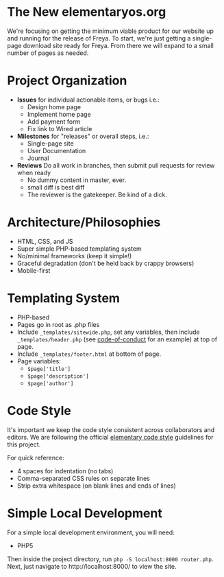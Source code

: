 The New elementaryos.org
================

We're focusing on getting the minimum viable product for our website up and running for the release of Freya. To start, we're just getting a single-page download site ready for Freya. From there we will expand to a small number of pages as needed.


Project Organization
====================

* **Issues** for individual actionable items, or bugs i.e.:
  * Design home page
  * Implement home page
  * Add payment form
  * Fix link to Wired article
* **Milestones** for "releases" or overall steps, i.e.:
  * Single-page site
  * User Documentation
  * Journal
* **Reviews** Do all work in branches, then submit pull requests for review when ready
  * No dummy content in master, ever.
  * small diff is best diff
  * The reviewer is the gatekeeper. Be kind of a dick.


Architecture/Philosophies
=========================

* HTML, CSS, and JS
* Super simple PHP-based templating system
* No/minimal frameworks (keep it simple!)
* Graceful degradation (don't be held back by crappy browsers)
* Mobile-first


Templating System
=================

* PHP-based
* Pages go in root as .php files
* Include `_templates/sitewide.php`, set any variables, then include `_templates/header.php` (see [code-of-conduct](https://github.com/elementary/mvp/blob/master/code-of-conduct.php) for an example) at top of page.
* Include `_templates/footer.html` at bottom of page.
* Page variables:
  * `$page['title']`
  * `$page['description']`
  * `$page['author']`


Code Style
==========

It's important we keep the code style consistent across collaborators and editors. We are following the official [elementary code style](http://elementaryos.org/docs/code/code-style) guidelines for this project.

For quick reference:
* 4 spaces for indentation (no tabs)
* Comma-separated CSS rules on separate lines
* Strip extra whitespace (on blank lines and ends of lines)


Simple Local Development
========================

For a simple local development environment, you will need:

* PHP5

Then inside the project directory, run `php -S localhost:8000 router.php`. Next, just navigate to http://localhost:8000/ to view the site.

